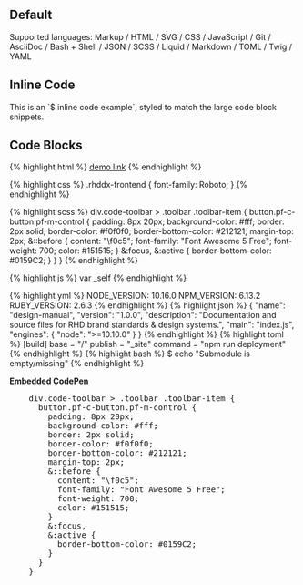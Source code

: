 <h2 class="rhddx-m-dark">Default</h2>

<block>
Supported languages:
 Markup / HTML / SVG / CSS / JavaScript / Git / AsciiDoc / Bash + Shell / JSON / SCSS / Liquid / Markdown / TOML / Twig / YAML
</block>

<h2 class="rhddx-m-dark">Inline Code</h2>

<p>This is an `$ inline code example`, styled to match the large code block snippets.</p>

<h2 class="rhddx-m-dark">Code Blocks</h2>

{% highlight html %}
<a href="#" class="pf-m-link">demo link</a>
{% endhighlight %}

{% highlight css %}
.rhddx-frontend {
  font-family: Roboto;
}
{% endhighlight %}

{% highlight scss %}
div.code-toolbar > .toolbar .toolbar-item {
  button.pf-c-button.pf-m-control {
    padding: 8px 20px;
    background-color: #fff;
    border: 2px solid;
    border-color: #f0f0f0;
    border-bottom-color: #212121;
    margin-top: 2px;
    &::before {
      content: "\f0c5";
      font-family: "Font Awesome 5 Free";
      font-weight: 700;
      color: #151515;
    }
    &:focus,
    &:active {
      border-bottom-color: #0159C2;
    }
  }
}
{% endhighlight %}

{% highlight js %}
var _self
{% endhighlight %}

{% highlight yml %}
NODE_VERSION: 10.16.0
NPM_VERSION: 6.13.2
RUBY_VERSION: 2.6.3
{% endhighlight %}
{% highlight json %}
{
  "name": "design-manual",
  "version": "1.0.0",
  "description": "Documentation and source files for RHD brand standards & design systems.",
  "main": "index.js",
  "engines": {
    "node": ">=10.10.0"
  }
}
{% endhighlight %}
{% highlight toml %}
[build]
  base = "/"
  publish = "_site"
  command = "npm run deployment"
{% endhighlight %}
{% highlight bash %}
$ echo "Submodule is empty/missing"
{% endhighlight %}

__Embedded CodePen__
<div
  class="codepen"
  data-prefill='{
    "tags": ["html", "css", "Red Hat Developer Program", "Red Hat Developer Design Manual"],
    "stylesheets": "https://developers.redhat.com/themes/custom/rhdp2/rhd-frontend/dist/css/rhd.css",
    "scripts": "https://kit.fontawesome.com/79419145d2.js",
    "title": "Embedded CodePen example"
  }'
  data-height="400"
  data-theme-id="1"
  data-default-tab="css"
  data-editable="true"
>
  <pre data-lang="scss">
    div.code-toolbar > .toolbar .toolbar-item {
      button.pf-c-button.pf-m-control {
        padding: 8px 20px;
        background-color: #fff;
        border: 2px solid;
        border-color: #f0f0f0;
        border-bottom-color: #212121;
        margin-top: 2px;
        &::before {
          content: "\f0c5";
          font-family: "Font Awesome 5 Free";
          font-weight: 700;
          color: #151515;
        }
        &:focus,
        &:active {
          border-bottom-color: #0159C2;
        }
      }
    }
  </pre>
</div>
<script async src="https://static.codepen.io/assets/embed/ei.js"></script>

